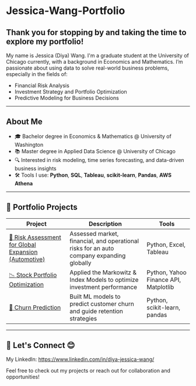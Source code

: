 # Jessica-Wang-Portfolio

## Thank you for stopping by and taking the time to explore my portfolio!

My name is Jessica (Diya) Wang. I'm a graduate student at the University of Chicago currently, with a background in Economics and Mathematics. I’m passionate about using data to solve real-world business problems, especially in the fields of:

- Financial Risk Analysis  
- Investment Strategy and Portfolio Optimization  
- Predictive Modeling for Business Decisions  

---

## About Me

- 🎓 Bachelor degree in Economics & Mathematics @ University of Washington
- 📚 Master degree in Applied Data Science @ University of Chicago  
- 🔍 Interested in risk modeling, time series forecasting, and data-driven business insights  
- 🛠 Tools I use: **Python**, **SQL**, **Tableau**, **scikit-learn**, **Pandas**, **AWS Athena**

---

## 📁 Portfolio Projects

| Project | Description | Tools |
|--------|-------------|-------|
| [📌 Risk Assessment for Global Expansion (Automotive)](link-to-project-folder) | Assessed market, financial, and operational risks for an auto company expanding globally | Python, Excel, Tableau |
| [📉 Stock Portfolio Optimization](link-to-project-folder) | Applied the Markowitz & Index Models to optimize investment performance | Python, Yahoo Finance API, Matplotlib |
| [🔄 Churn Prediction](link-to-project-folder) | Built ML models to predict customer churn and guide retention strategies | Python, scikit-learn, pandas |

---

## 🔗 Let's Connect 😊
My LinkedIn: https://www.linkedin.com/in/diya-jessica-wang/

Feel free to check out my projects or reach out for collaboration and opportunities!
